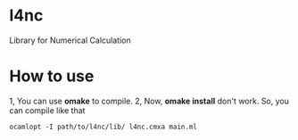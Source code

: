 # l4nc
Library for Numerical Calculation

# How to use
1, You can use **omake** to compile.
2, Now, **omake install** don't work. So, you can compile like that
```
ocamlopt -I path/to/l4nc/lib/ l4nc.cmxa main.ml
```

